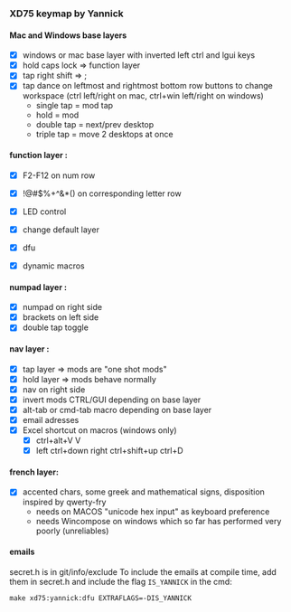 ### XD75 keymap by Yannick

#### Mac and Windows base layers
* [x] windows or mac base layer with inverted left ctrl and lgui keys
* [x] hold caps lock => function layer
* [x] tap right shift => ;
* [x] tap dance on leftmost and rightmost bottom row buttons to change workspace (ctrl left/right on mac, ctrl+win left/right on windows)
  - single tap = mod tap
  - hold = mod
  - double tap = next/prev desktop
  - triple tap = move 2 desktops at once


#### function layer :
* [x] F2-F12 on num row
* [x] !@#$%+^&*() on corresponding letter row
* [x] LED control
* [x] change default layer
* [x] dfu
* [x] dynamic macros


#### numpad layer :
* [x] numpad on right side
* [x] brackets on left side
* [x] double tap toggle

#### nav layer :
* [x] tap layer => mods are "one shot mods"
* [x] hold layer => mods behave normally
* [x] nav on right side
* [x] invert mods CTRL/GUI depending on base layer
* [x] alt-tab or cmd-tab macro depending on base layer
* [x] email adresses
* [x] Excel shortcut on macros (windows only)
    * [x] ctrl+alt+V V
    * [x] left ctrl+down right ctrl+shift+up ctrl+D

#### french layer:
* [x] accented chars, some greek and mathematical signs, disposition inspired by qwerty-fry
  - needs on MACOS "unicode hex input" as keyboard preference
  - needs Wincompose on windows which so far has performed very poorly (unreliables)

#### emails
secret.h is in git/info/exclude
To include the emails at compile time, add them in secret.h and include the flag `IS_YANNICK` in the cmd:

```
make xd75:yannick:dfu EXTRAFLAGS=-DIS_YANNICK
```
